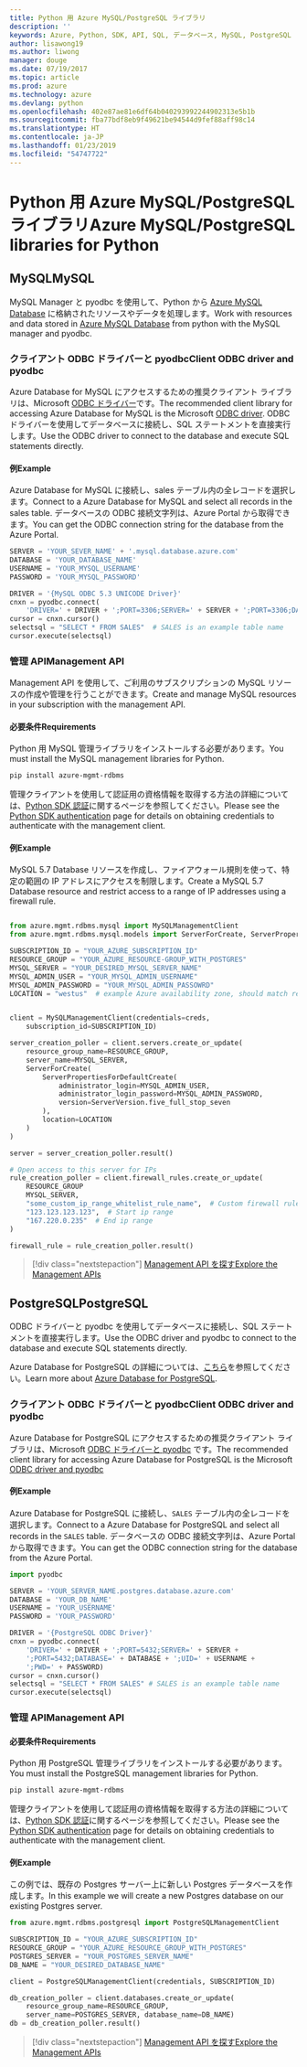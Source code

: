 ```yaml
---
title: Python 用 Azure MySQL/PostgreSQL ライブラリ
description: ''
keywords: Azure, Python, SDK, API, SQL, データベース, MySQL, PostgreSQL
author: lisawong19
ms.author: liwong
manager: douge
ms.date: 07/19/2017
ms.topic: article
ms.prod: azure
ms.technology: azure
ms.devlang: python
ms.openlocfilehash: 402e87ae81e6df64b040293992244902313e5b1b
ms.sourcegitcommit: fba77bdf8eb9f49621be94544d9fef88aff98c14
ms.translationtype: HT
ms.contentlocale: ja-JP
ms.lasthandoff: 01/23/2019
ms.locfileid: "54747722"
---
```

# <a name="azure-mysqlpostgresql-libraries-for-python"></a><span data-ttu-id="198a8-103">Python 用 Azure MySQL/PostgreSQL ライブラリ</span><span class="sxs-lookup"><span data-stu-id="198a8-103">Azure MySQL/PostgreSQL libraries for Python</span></span>

## <a name="mysql"></a><span data-ttu-id="198a8-104">MySQL</span><span class="sxs-lookup"><span data-stu-id="198a8-104">MySQL</span></span>

<span data-ttu-id="198a8-105">MySQL Manager と pyodbc を使用して、Python から [Azure MySQL Database](/azure/mysql/overview) に格納されたリソースやデータを処理します。</span><span class="sxs-lookup"><span data-stu-id="198a8-105">Work with resources and data stored in [Azure MySQL Database](/azure/mysql/overview) from python with the MySQL manager and pyodbc.</span></span>

### <a name="client-odbc-driver-and-pyodbc"></a><span data-ttu-id="198a8-106">クライアント ODBC ドライバーと pyodbc</span><span class="sxs-lookup"><span data-stu-id="198a8-106">Client ODBC driver and pyodbc</span></span>

<span data-ttu-id="198a8-107">Azure Database for MySQL にアクセスするための推奨クライアント ライブラリは、Microsoft [ODBC ドライバー](/azure/sql-database/sql-database-connect-query-python#install-the-python-and-database-communication-libraries)です。</span><span class="sxs-lookup"><span data-stu-id="198a8-107">The recommended client library for accessing Azure Database for MySQL is the Microsoft [ODBC driver](/azure/sql-database/sql-database-connect-query-python#install-the-python-and-database-communication-libraries).</span></span> <span data-ttu-id="198a8-108">ODBC ドライバーを使用してデータベースに接続し、SQL ステートメントを直接実行します。</span><span class="sxs-lookup"><span data-stu-id="198a8-108">Use the ODBC driver to connect to the database and execute SQL statements directly.</span></span>

#### <a name="example"></a><span data-ttu-id="198a8-109">例</span><span class="sxs-lookup"><span data-stu-id="198a8-109">Example</span></span>

<span data-ttu-id="198a8-110">Azure Database for MySQL に接続し、sales テーブル内の全レコードを選択します。</span><span class="sxs-lookup"><span data-stu-id="198a8-110">Connect to a Azure Database for MySQL and select all records in the sales table.</span></span> <span data-ttu-id="198a8-111">データベースの ODBC 接続文字列は、Azure Portal から取得できます。</span><span class="sxs-lookup"><span data-stu-id="198a8-111">You can get the ODBC connection string for the database from the Azure Portal.</span></span>

```python
SERVER = 'YOUR_SEVER_NAME' + '.mysql.database.azure.com'
DATABASE = 'YOUR_DATABASE_NAME'
USERNAME = 'YOUR_MYSQL_USERNAME'
PASSWORD = 'YOUR_MYSQL_PASSWORD'

DRIVER = '{MySQL ODBC 5.3 UNICODE Driver}'
cnxn = pyodbc.connect(
    'DRIVER=' + DRIVER + ';PORT=3306;SERVER=' + SERVER + ';PORT=3306;DATABASE=' + DATABASE + ';UID=' + USERNAME + ';PWD=' + PASSWORD)
cursor = cnxn.cursor()
selectsql = "SELECT * FROM SALES"  # SALES is an example table name
cursor.execute(selectsql)
```

### <a name="management-api"></a><span data-ttu-id="198a8-112">管理 API</span><span class="sxs-lookup"><span data-stu-id="198a8-112">Management API</span></span>

<span data-ttu-id="198a8-113">Management API を使用して、ご利用のサブスクリプションの MySQL リソースの作成や管理を行うことができます。</span><span class="sxs-lookup"><span data-stu-id="198a8-113">Create and manage MySQL resources in your subscription with the management API.</span></span>

#### <a name="requirements"></a><span data-ttu-id="198a8-114">必要条件</span><span class="sxs-lookup"><span data-stu-id="198a8-114">Requirements</span></span>
<span data-ttu-id="198a8-115">Python 用 MySQL 管理ライブラリをインストールする必要があります。</span><span class="sxs-lookup"><span data-stu-id="198a8-115">You must install the MySQL management libraries for Python.</span></span>
```bash
pip install azure-mgmt-rdbms
```

<span data-ttu-id="198a8-116">管理クライアントを使用して認証用の資格情報を取得する方法の詳細については、[Python SDK 認証](https://docs.microsoft.com/python/azure/python-sdk-azure-authenticate)に関するページを参照してください。</span><span class="sxs-lookup"><span data-stu-id="198a8-116">Please see the [Python SDK authentication](https://docs.microsoft.com/python/azure/python-sdk-azure-authenticate) page for details on obtaining credentials to authenticate with the management client.</span></span>

#### <a name="example"></a><span data-ttu-id="198a8-117">例</span><span class="sxs-lookup"><span data-stu-id="198a8-117">Example</span></span>

<span data-ttu-id="198a8-118">MySQL 5.7 Database リソースを作成し、ファイアウォール規則を使って、特定の範囲の IP アドレスにアクセスを制限します。</span><span class="sxs-lookup"><span data-stu-id="198a8-118">Create a MySQL 5.7 Database resource and restrict access to a range of IP addresses using a firewall rule.</span></span>

```python

from azure.mgmt.rdbms.mysql import MySQLManagementClient
from azure.mgmt.rdbms.mysql.models import ServerForCreate, ServerPropertiesForDefaultCreate, ServerVersion

SUBSCRIPTION_ID = "YOUR_AZURE_SUBSCRIPTION_ID"
RESOURCE_GROUP = "YOUR_AZURE_RESOURCE-GROUP_WITH_POSTGRES"
MYSQL_SERVER = "YOUR_DESIRED_MYSQL_SERVER_NAME"
MYSQL_ADMIN_USER = "YOUR_MYSQL_ADMIN_USERNAME"
MYSQL_ADMIN_PASSWORD = "YOUR_MYSQL_ADMIN_PASSOWRD"
LOCATION = "westus"  # example Azure availability zone, should match resource group


client = MySQLManagementClient(credentials=creds,
    subscription_id=SUBSCRIPTION_ID)

server_creation_poller = client.servers.create_or_update(
    resource_group_name=RESOURCE_GROUP,
    server_name=MYSQL_SERVER,
    ServerForCreate(
        ServerPropertiesForDefaultCreate(
            administrator_login=MYSQL_ADMIN_USER,
            administrator_login_password=MYSQL_ADMIN_PASSWORD,
            version=ServerVersion.five_full_stop_seven
        ),
        location=LOCATION
    )
)

server = server_creation_poller.result()

# Open access to this server for IPs
rule_creation_poller = client.firewall_rules.create_or_update(
    RESOURCE_GROUP
    MYSQL_SERVER,
    "some_custom_ip_range_whitelist_rule_name",  # Custom firewall rule name
    "123.123.123.123",  # Start ip range
    "167.220.0.235"  # End ip range
)

firewall_rule = rule_creation_poller.result()
```

> [!div class="nextstepaction"]
> [<span data-ttu-id="198a8-119">Management API を探す</span><span class="sxs-lookup"><span data-stu-id="198a8-119">Explore the Management APIs</span></span>](/python/api/overview/azure/postgresql/mysql/management)

## <a name="postgresql"></a><span data-ttu-id="198a8-120">PostgreSQL</span><span class="sxs-lookup"><span data-stu-id="198a8-120">PostgreSQL</span></span>
<span data-ttu-id="198a8-121">ODBC ドライバーと pyodbc を使用してデータベースに接続し、SQL ステートメントを直接実行します。</span><span class="sxs-lookup"><span data-stu-id="198a8-121">Use the ODBC driver and pyodbc to connect to the database and execute SQL statements directly.</span></span>

<span data-ttu-id="198a8-122">Azure Database for PostgreSQL の詳細については、[こちら](https://docs.microsoft.com/azure/postgresql/)を参照してください。</span><span class="sxs-lookup"><span data-stu-id="198a8-122">Learn more about [Azure Database for PostgreSQL](https://docs.microsoft.com/azure/postgresql/).</span></span>

### <a name="client-odbc-driver-and-pyodbc"></a><span data-ttu-id="198a8-123">クライアント ODBC ドライバーと pyodbc</span><span class="sxs-lookup"><span data-stu-id="198a8-123">Client ODBC driver and pyodbc</span></span>
<span data-ttu-id="198a8-124">Azure Database for PostgreSQL にアクセスするための推奨クライアント ライブラリは、Microsoft [ODBC ドライバーと pyodbc](https://docs.microsoft.com/azure/sql-database/sql-database-connect-query-python#install-the-python-and-database-communication-libraries) です。</span><span class="sxs-lookup"><span data-stu-id="198a8-124">The recommended client library for accessing Azure Database for PostgreSQL is the Microsoft [ODBC driver and pyodbc](https://docs.microsoft.com/azure/sql-database/sql-database-connect-query-python#install-the-python-and-database-communication-libraries)</span></span>

#### <a name="example"></a><span data-ttu-id="198a8-125">例</span><span class="sxs-lookup"><span data-stu-id="198a8-125">Example</span></span> 

<span data-ttu-id="198a8-126">Azure Database for PostgreSQL に接続し、`SALES` テーブル内の全レコードを選択します。</span><span class="sxs-lookup"><span data-stu-id="198a8-126">Connect to a Azure Database for PostgreSQL and select all records in the `SALES` table.</span></span> <span data-ttu-id="198a8-127">データベースの ODBC 接続文字列は、Azure Portal から取得できます。</span><span class="sxs-lookup"><span data-stu-id="198a8-127">You can get the ODBC connection string for the database from the Azure Portal.</span></span>

```python
import pyodbc

SERVER = 'YOUR_SERVER_NAME.postgres.database.azure.com'
DATABASE = 'YOUR_DB_NAME'
USERNAME = 'YOUR_USERNAME'
PASSWORD = 'YOUR_PASSWORD'

DRIVER = '{PostgreSQL ODBC Driver}'
cnxn = pyodbc.connect(
    'DRIVER=' + DRIVER + ';PORT=5432;SERVER=' + SERVER +
    ';PORT=5432;DATABASE=' + DATABASE + ';UID=' + USERNAME +
    ';PWD=' + PASSWORD)
cursor = cnxn.cursor()
selectsql = "SELECT * FROM SALES" # SALES is an example table name
cursor.execute(selectsql)
```

### <a name="management-api"></a><span data-ttu-id="198a8-128">管理 API</span><span class="sxs-lookup"><span data-stu-id="198a8-128">Management API</span></span>
#### <a name="requirements"></a><span data-ttu-id="198a8-129">必要条件</span><span class="sxs-lookup"><span data-stu-id="198a8-129">Requirements</span></span>
<span data-ttu-id="198a8-130">Python 用 PostgreSQL 管理ライブラリをインストールする必要があります。</span><span class="sxs-lookup"><span data-stu-id="198a8-130">You must install the PostgreSQL management libraries for Python.</span></span>
```bash
pip install azure-mgmt-rdbms
```

<span data-ttu-id="198a8-131">管理クライアントを使用して認証用の資格情報を取得する方法の詳細については、[Python SDK 認証](https://docs.microsoft.com/python/azure/python-sdk-azure-authenticate)に関するページを参照してください。</span><span class="sxs-lookup"><span data-stu-id="198a8-131">Please see the [Python SDK authentication](https://docs.microsoft.com/python/azure/python-sdk-azure-authenticate) page for details on obtaining credentials to authenticate with the management client.</span></span>

#### <a name="example"></a><span data-ttu-id="198a8-132">例</span><span class="sxs-lookup"><span data-stu-id="198a8-132">Example</span></span>
<span data-ttu-id="198a8-133">この例では、既存の Postgres サーバー上に新しい Postgres データベースを作成します。</span><span class="sxs-lookup"><span data-stu-id="198a8-133">In this example we will create a new Postgres database on our existing Postgres server.</span></span>
```python
from azure.mgmt.rdbms.postgresql import PostgreSQLManagementClient

SUBSCRIPTION_ID = "YOUR_AZURE_SUBSCRIPTION_ID"
RESOURCE_GROUP = "YOUR_AZURE_RESOURCE_GROUP_WITH_POSTGRES"
POSTGRES_SERVER = "YOUR_POSTGRES_SERVER_NAME"
DB_NAME = "YOUR_DESIRED_DATABASE_NAME"

client = PostgreSQLManagementClient(credentials, SUBSCRIPTION_ID)

db_creation_poller = client.databases.create_or_update(
    resource_group_name=RESOURCE_GROUP,
    server_name=POSTGRES_SERVER, database_name=DB_NAME)
db = db_creation_poller.result()
```

> [!div class="nextstepaction"]
> [<span data-ttu-id="198a8-134">Management API を探す</span><span class="sxs-lookup"><span data-stu-id="198a8-134">Explore the Management APIs</span></span>](/python/api/overview/azure/postgresql/mysql/management)
